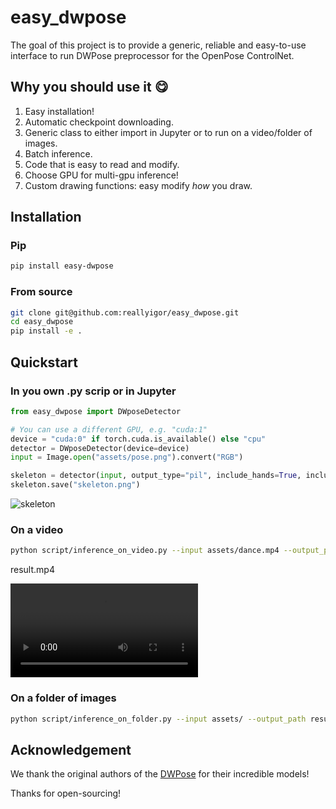 # easy_dwpose

The goal of this project is to provide a generic, reliable and easy-to-use interface to run DWPose preprocessor for the OpenPose ControlNet.

## Why you should use it :yum:

1. Easy installation!
2. Automatic checkpoint downloading.
3. Generic class to either import in Jupyter or to run on a video/folder of images.
4. Batch inference.
5. Code that is easy to read and modify.
6. Choose GPU for multi-gpu inference!
7. Custom drawing functions: easy modify *how* you draw.

## Installation

### Pip

```bash
pip install easy-dwpose
```

### From source

```bash
git clone git@github.com:reallyigor/easy_dwpose.git
cd easy_dwpose
pip install -e .
```

## Quickstart

### In you own .py scrip or in Jupyter

```python
from easy_dwpose import DWposeDetector

# You can use a different GPU, e.g. "cuda:1"
device = "cuda:0" if torch.cuda.is_available() else "cpu"
detector = DWposeDetector(device=device)
input = Image.open("assets/pose.png").convert("RGB")

skeleton = detector(input, output_type="pil", include_hands=True, include_face=True)
skeleton.save("skeleton.png")
```

![skeleton](./assets/skeleton.png)

### On a video

```bash
python script/inference_on_video.py --input assets/dance.mp4 --output_path result.mp4
```

result.mp4

![video_skeleton](./assets/skeleton.mp4)

### On a folder of images

```bash
python script/inference_on_folder.py --input assets/ --output_path results/
```

## Acknowledgement

We thank the original authors of the [DWPose](https://github.com/IDEA-Research/DWPose) for their incredible models!

Thanks for open-sourcing!
